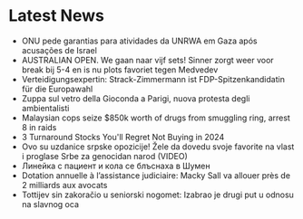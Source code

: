 # Latest News
-  ONU pede garantias para atividades da UNRWA em Gaza após acusações de Israel
-  AUSTRALIAN OPEN. We gaan naar vijf sets! Sinner zorgt weer voor break bij 5-4 en is nu plots favoriet tegen Medvedev
-  Verteidigungsexpertin: Strack-Zimmermann ist FDP-Spitzenkandidatin für die Europawahl
-  Zuppa sul vetro della Gioconda a Parigi, nuova protesta degli ambientalisti
-  Malaysian cops seize $850k worth of drugs from smuggling ring, arrest 8 in raids
-  3 Turnaround Stocks You'll Regret Not Buying in 2024
-  Ovo su uzdanice srpske opozicije! Žele da dovedu svoje favorite na vlast i proglase Srbe za genocidan narod (VIDEO)
-  Линейка с пациент и кола се блъснаха в Шумен
-  Dotation annuelle à l’assistance judiciaire: Macky Sall va allouer près de 2 milliards aux avocats
-  Tottijev sin zakoračio u seniorski nogomet: Izabrao je drugi put u odnosu na slavnog oca
